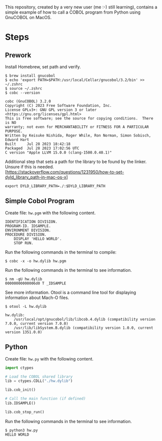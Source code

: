 This repository, created by a very new user (me :-) still learning), contains a simple example of how to call a COBOL program from Python using GnuCOBOL on MacOS.

# Steps
## Prework

Install Homebrew, set path and verify.

```
$ brew install gnucobol
$ echo 'export PATH=$PATH:/usr/local/Cellar/gnucobol/3.2/bin' >> ~/.zshrc
$ source ~/.zshrc
$ cobc --version

cobc (GnuCOBOL) 3.2.0
Copyright (C) 2023 Free Software Foundation, Inc.
License GPLv3+: GNU GPL version 3 or later <https://gnu.org/licenses/gpl.html>
This is free software; see the source for copying conditions.  There is NO
warranty; not even for MERCHANTABILITY or FITNESS FOR A PARTICULAR PURPOSE.
Written by Keisuke Nishida, Roger While, Ron Norman, Simon Sobisch, Edward Hart
Built     Jul 28 2023 18:42:18
Packaged  Jul 28 2023 17:02:56 UTC
C version "Apple LLVM 15.0.0 (clang-1500.0.40.1)" 
```

Additional step that sets a path for the library to be found by the linker. Unsure if this is needed. 
[https://stackoverflow.com/questions/1231950/how-to-set-dyld_library_path-in-mac-os-x]

```
export DYLD_LIBRARY_PATH=./:$DYLD_LIBRARY_PATH
```

## Simple Cobol Program

Create file: `hw.pgm` with the following content.

```
IDENTIFICATION DIVISION.
PROGRAM-ID. IDSAMPLE.
ENVIRONMENT DIVISION.
PROCEDURE DIVISION.
    DISPLAY 'HELLO WORLD'.
    STOP RUN.
```

Run the following commands in the terminal to compile:

```
$ cobc -x -o hw.dylib hw.pgm
```

Run the following commands in the terminal to see information.

```
$ nm -gU hw.dylib
00000000000006d0 T _IDSAMPLE
```

See more information. Otool is a command line tool for displaying information about Mach-O files.

```
$ otool -L hw.dylib

hw.dylib:
	/usr/local/opt/gnucobol/lib/libcob.4.dylib (compatibility version 7.0.0, current version 7.0.0)
	/usr/lib/libSystem.B.dylib (compatibility version 1.0.0, current version 1351.0.0)

```

## Python

Create file: `hw.py` with the following content.

```python
import ctypes

# Load the COBOL shared library
lib = ctypes.CDLL("./hw.dylib")

lib.cob_init()

# Call the main function (if defined)
lib.IDSAMPLE()

lib.cob_stop_run()
```

Run the following commands in the terminal to see information.

```
$ python3 hw.py
HELLO WORLD
```
